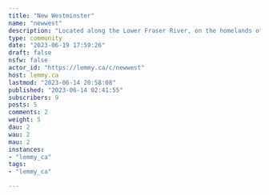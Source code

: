 ```yaml
---
title: "New Westminster" 
name: "newwest"
description: "Located along the Lower Fraser River, on the homelands of the Halkomelem-speaking people, New Westminster is at the center of Metro Vancouver. It has long been a crossroads of people, pathways, and ideas, where innovation and culture are interwoven and celebrated, making this city a great place to live, work, and visit."
type: community
date: "2023-06-19 17:59:26"
draft: false
nsfw: false
actor_id: "https://lemmy.ca/c/newwest"
host: lemmy.ca
lastmod: "2023-06-14 20:58:08"
published: "2023-06-14 02:41:55"
subscribers: 9
posts: 5
comments: 2
weight: 5
dau: 2
wau: 2
mau: 2
instances:
- "lemmy_ca"
tags: 
- "lemmy_ca"

---
```

